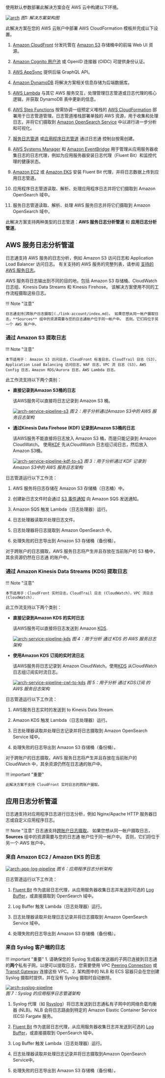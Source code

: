 使用默认参数部署此解决方案会在 AWS 云中构建以下环境。

[![arch]][arch]
_图1: 解决方案架构图_

此解决方案在您的 AWS 云账户中部署 AWS CloudFormation 模板并完成以下设置。

1. [Amazon CloudFront](https://aws.amazon.com/cloudfront) 分发托管在 [Amazon S3](https://aws.amazon.com/s3/) 存储桶中的前端 Web UI 资源。

2. [Amazon Cognito 用户池](https://aws.amazon.com/cognito) 或 OpenID 连接器 (OIDC) 可提供身份认证。

3. [AWS AppSync](https://aws.amazon.com/appsync) 提供后端 GraphQL API。

4. [Amazon DynamoDB](https://aws.amazon.com/dynamodb) 将解决方案相关信息存储为后端数据库。

5. [AWS Lambda](https://aws.amazon.com/lambda) 与其它 AWS 服务交互，处理管理日志管道或日志代理的核心逻辑，并获取 DynamoDB 表中更新的信息。

6. [AWS Step Functions](https://aws.amazon.com/step-functions) 按需协调一组预定义堆栈的 [AWS CloudFormation](https://aws.amazon.com/cloudformation) 部署用于日志管道管理。日志管道堆栈部署单独的 AWS 资源，用于收集和处理日志，并将它们摄取到 [Amazon OpenSearch Service](https://aws.amazon.com/opensearch-service) 中以进行进一步分析和可视化。

7. [服务日志管道](#AWS-服务日志分析管道) 或[应用程序日志管道](#应用日志分析管道) 通过日志通 控制台按需创建。

8. [AWS Systems Manager](https://aws.amazon.com/systems-manager) 和 [Amazon EventBridge](https://aws.amazon.com/eventbridge) 用于管理从应用服务器收集日志的日志代理，例如为应用服务器安装日志代理（Fluent Bit）和监控代理的健康状态。

9. [Amazon EC2](https://aws.amazon.com/ec2/) 或 [Amazon EKS](https://aws.amazon.com/eks/) 安装 Fluent Bit 代理，并将日志数据上传到应用日志管道。

10. 应用程序日志管道读取、解析、处理应用程序日志并将它们摄取到 Amazon OpenSearch 域中。

11. 服务日志管道读取、解析、处理 AWS 服务日志并将它们摄取到 Amazon OpenSearch 域中。

此解决方案支持两种类型的日志管道：**AWS 服务日志分析管道** 和 **应用日志分析管道**。

## AWS 服务日志分析管道

日志通支持 AWS 服务的日志分析，例如 Amazon S3 访问日志和 Application Load Balancer 访问日志。 有关支持的 AWS 服务的完整列表，请参阅 [支持的 AWS 服务日志](./aws-services/index.md#aws-services)。

AWS 服务将日志输出到不同的目的地，包括 Amazon S3 存储桶、CloudWatch 日志组、Kinesis Data Streams 和 Kinesis Firehose。 该解决方案使用不同的工作流程摄取这些日志。

!!! Note "注意"
   
    日志通支持[跨账户日志摄取](./link-account/index.md)。 如果您想从同一帐户摄取日志，**Sources** 组中的资源需要与您的日志通帐户位于同一帐户中。 否则，它们将位于另一个 AWS 账户中。

### 通过 Amazon S3 提取日志

!!! Note "注意"

    本节适用于： Amazon S3 访问日志，CloudFront 标准日志，CloudTrail 日志 (S3)，Application Load Balancing 访问日志，WAF 日志，VPC 流 日志 (S3)，AWS Config 日志，Amazon RDS/Aurora 日志，AWS Lambda 日志。

此工作流支持以下两个类别：

- **直接记录到Amazon S3桶的日志**


    该AWS服务可以直接将日志记录到 Amazon S3 桶。

    [![arch-service-pipeline-s3]][arch-service-pipeline-s3]
    _图 2：用于分析通过Amazon S3中的 AWS 服务日志架构_

- **通过Kinesis Data Firehose (KDF) 记录到Amazon S3桶的日志**

    该AWS服务不能直接将日志放入 Amazon S3 桶，而是只能记录到 Amazon CloudWatch。 使用[KDF] 先从CloudWatch 日志组订阅日志，然后放入Amazon S3桶。

    [![arch-service-pipeline-kdf-to-s3]][arch-service-pipeline-kdf-to-s3]
    _图 3：用于分析通过 KDF 记录到 Amazon S3中的 AWS 服务日志架构_


日志管道运行以下工作流：

1. AWS 服务将日志存储在 Amazon S3 存储桶（日志桶）中。

2. 创建新日志文件时会通过 [S3 事件通知][s3-events] 向 Amazon SQS 发送通知。

3. Amazon SQS 触发 Lambda（日志处理器）运行。

4. 日志处理器读取并处理日志文件。

5. 日志处理器将日志提取到 Amazon OpenSearch 中。

6. 处理失败的日志导出到 Amazon S3 存储桶（备份桶）。

对于跨账户的日志摄取，AWS 服务日志将产生并且存放在当前账户的 S3 桶中，其余资源仍然在日志通 的账户中。

### 通过 Amazon Kinesis Data Streams (KDS) 提取日志

!!! Note "注意"

    本节适用于：CloudFront 实时日志，CloudTrail 日志 (CloudWatch)，VPC 流日志 (CloudWatch).


此工作流支持以下两个类别：

- **直接记录到Amazon KDS 的实时日志**
    
    该AWS服务可以直接将日志发送到 Amazon [KDS].

    [![arch-service-pipeline-kds]][arch-service-pipeline-kds]
    _图 4：用于分析 通过 KDS 的 AWS 服务日志架构_

- **使用Amazon KDS 订阅的实时流日志**

    该AWS服务将日志记录到 Amazon CloudWatch。使用[KDS] 从CloudWatch 日志组订阅实时流日志。

    [![arch-service-pipeline-cwl-to-kds]][arch-service-pipeline-cwl-to-kds]
    _图 5：用于分析 通过 KDS订阅 的 AWS 服务日志架构_


日志管道运行以下工作流：

1. AWS服务日志实时的发送到 to Kinesis Data Stream.

2. Amazon KDS 触发 Lambda（日志处理器）运行。

3. 日志处理器读取并处理日志记录并将日志摄取到 Amazon OpenSearch Service 域中。

4. 处理失败的日志导出到 Amazon S3 存储桶（备份桶）。

对于跨账户的日志摄取，AWS 服务日志将产生并且存放在当前账户的 CloudWatch 中，其余资源仍然在日志通的账户中。


!!! important "重要"

    此解决方案不支持 CloudFront 实时日志的跨账户摄取。

## 应用日志分析管道

日志通支持对应用程序日志进行日志分析，例如 Nginx/Apache HTTP 服务器日志或自定义应用程序日志。

!!! Note "注意"
    日志通支持[跨账户日志摄取](./link-account/index.md)。 如果您想从同一帐户摄取日志，**Sources** 组中的资源需要与您的日志通 帐户位于同一帐户中。 否则，它们将位于另一个 AWS 账户中。

### 来自 Amazon EC2 / Amazon EKS 的日志

[![arch-app-log-pipeline]][arch-app-log-pipeline]
_图 6：应用程序日志分析架构_

日志管道运行以下工作流：

1. [Fluent Bit](https://fluentbit.io/) 作为底层日志代理，从应用服务器收集日志并发送到可选的 [Log Buffer](./applications/index.md#log-buffer)，或直接摄取到 OpenSearch 域中。

2. Log Buffer 触发 Lambda（日志处理器）运行。

3. 日志处理器读取并处理日志记录并将日志摄取到 Amazon OpenSearch Service 域中。

4. 处理失败的日志导出到 Amazon S3 存储桶（备份桶）。

### 来自 Syslog 客户端的日志

!!! important "重要"
    1. 请确保您的 Syslog 生成器/发送器的子网已连接到日志通的**两个**私有子网，以便可以提取日志，您需要使用 VPC [Peering Connection][peering-connection] 或 [Transit Gateway][tgw] 连接这些 VPC。
    2. 架构图中的 NLB 和 ECS 容器只会在您创建 Syslog 摄取时提供，并在没有 Syslog 摄取时自动删除。

[![arch-syslog-pipeline]][arch-syslog-pipeline]    
_图 7：Syslog 的应用程序日志管道架构_

1. Syslog 代理（如 [Rsyslog][rsyslog]）将日志发送到日志通私有子网中的网络负载均衡器 (NLB)。NLB 会将日志路由到特定的 Amazon Elastic Container Service (ECS) Fargate 服务。

2. [Fluent Bit](https://fluentbit.io/) 作为底层日志代理，从应用服务器收集日志并发送到可选的 [Log Buffer](./applications/index.md#log-buffer)，或直接摄取到 OpenSearch 域中。

3. Log Buffer 触发 Lambda（日志处理器）运行。

4. 日志处理器读取并处理日志记录并将日志摄取到Amazon OpenSearch Service中。

5. 处理失败的日志导出到 Amazon S3 存储桶（备份桶）。

[s3log]: https://docs.aws.amazon.com/AmazonS3/latest/userguide/ServerLogs.html
[alblog]: https://docs.aws.amazon.com/elasticloadbalancing/latest/application/load-balancer-access-logs.html
[s3]: https://aws.amazon.com/s3/
[s3-events]: https://docs.aws.amazon.com/AmazonS3/latest/userguide/NotificationHowTo.html
[cloudfront]: https://aws.amazon.com/cloudfront/
[cognito]: https://aws.amazon.com/cognito/
[appsync]: https://aws.amazon.com/appsync/
[lambda]: https://aws.amazon.com/lambda/
[dynamodb]: https://aws.amazon.com/dynamodb/
[systemsmanager]: https://aws.amazon.com/systemmanager/
[stepfunction]: https://aws.amazon.com/stepfunctions/
[kds]: https://aws.amazon.com/kinesis/data-streams/
[kdf]: https://aws.amazon.com/kinesis/data-firehose/
[arch]: ../images/architecture/arch.svg
[arch-service-pipeline-s3]: ../images/architecture/service-pipeline-s3.svg
[arch-service-pipeline-kdf-to-s3]: ../images/architecture/service-pipeline-kdf-to-s3.svg
[arch-service-pipeline-cw]: ../images/architecture/service-pipeline-cw.svg
[arch-service-pipeline-kds]: ../images/architecture/service-pipeline-kds.svg
[arch-service-pipeline-cwl-to-kds]: ../images/architecture/service-pipeline-cwl-to-kds.svg
[arch-app-log-pipeline]: ../images/architecture/app-log-pipeline-ec2-eks.svg
[arch-eks-aos-pipeline]: ../images/architecture/eks-aos-pipeline.svg
[arch-syslog-pipeline]: ../images/architecture/app-log-pipeline-syslog.svg
[peering-connection]: https://docs.aws.amazon.com/vpc/latest/peering/working-with-vpc-peering.html
[tgw]: https://docs.aws.amazon.com/vpc/latest/tgw/what-is-transit-gateway.html
[rsyslog]: https://www.rsyslog.com/